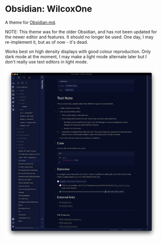 # Obsidian: WilcoxOne
A theme for [Obsidian.md](https://obsidian.md).

NOTE: This theme was for the older Obsidian, and has not been updated for the newer editor and features. It should no longer be used. One day, I may re-implement it, but as of now - it's dead.

Works best on high density displays with good colour reproduction.
Only dark mode at the moment, I may make a light mode alternate later but I don't really use text editors in light mode.

![Dark Mode](wilcoxonedark.png)
